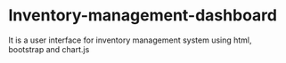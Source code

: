 # Inventory-management-dashboard
It is a user interface for inventory management system using html, bootstrap and chart.js 
